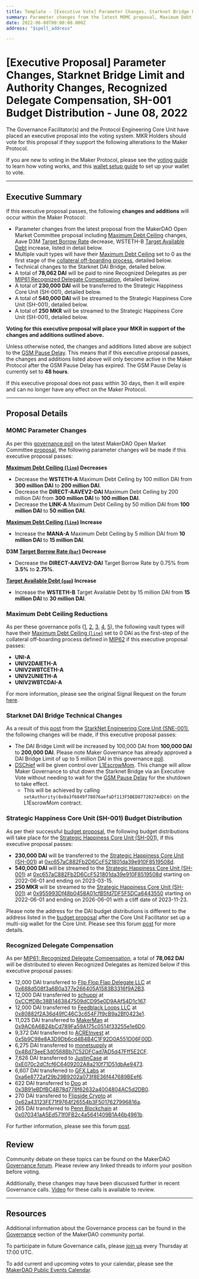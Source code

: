```yaml
---
title: Template - [Executive Vote] Parameter Changes, Starknet Bridge Limit and Authority Changes, Recognized Delegate Compensation, SH-001 Budget Distribution - June 08, 2022
summary: Parameter changes from the latest MOMC proposal, Maximum Debt Ceiling changes as the first step of the collateral off-boarding process, increase the Starknet DAI bridge limit and give DSChief control over the L1EscrowMom contract, Recognized Delegate Compensation for May 2022, DAI transfer and set-up of DAI and MKR streams for the Strategic Happiness Core Unit.
date: 2022-06-08T00:00:00.000Z
address: "$spell_address"

---
```

# [Executive Proposal] Parameter Changes, Starknet Bridge Limit and Authority Changes, Recognized Delegate Compensation, SH-001 Budget Distribution - June 08, 2022

The Governance Facilitator(s) and the Protocol Engineering Core Unit have placed an executive proposal into the voting system. MKR Holders should vote for this proposal if they support the following alterations to the Maker Protocol.

If you are new to voting in the Maker Protocol, please see the [voting guide](https://community-development.makerdao.com/en/learn/governance/how-voting-works/) to learn how voting works, and this [wallet setup guide](https://community-development.makerdao.com/en/learn/governance/voting-setup/) to set up your wallet to vote.

---

## Executive Summary

If this executive proposal passes, the following **changes and additions** will occur within the Maker Protocol:
- Parameter changes from the latest proposal from the MakerDAO Open Market Committee proposal including [Maximum Debt Ceiling](https://manual.makerdao.com/module-index/module-dciam#maximum-debt-ceiling-line) changes, Aave D3M [Target Borrow Rate](https://manual.makerdao.com/module-index/module-dai-direct-deposit#target-borrow-rate-bar) decrease, WSTETH-B [Target Available Debt](https://manual.makerdao.com/module-index/module-dciam#target-available-debt-gap) increase, listed in detail below.
- Multiple vault types will have their [Maximum Debt Ceiling](https://manual.makerdao.com/module-index/module-dciam#maximum-debt-ceiling-line) set to 0 as the first stage of the [collateral off-boarding process](https://mips.makerdao.com/mips/details/MIP62), detailed below.
- Technical changes to the Starknet DAI Bridge, detailed below.
- A total of **78,062 DAI** will be paid to nine Recognized Delegates as per [MIP61 Recognized Delegate Compensation](https://mips.makerdao.com/mips/details/MIP61), detailed below.
- A total of **230,000 DAI** will be transferred to the Strategic Happiness Core Unit (SH-001), detailed below.
- A total of **540,000 DAI** will be streamed to the Strategic Happiness Core Unit (SH-001), detailed below.
- A total of **250 MKR** will be streamed to the Strategic Happiness Core Unit (SH-001), detailed below.

**Voting for this executive proposal will place your MKR in support of the changes and additions outlined above.**

Unless otherwise noted, the changes and additions listed above are subject to the [GSM Pause Delay](https://manual.makerdao.com/parameter-index/core/param-gsm-pause-delay). This means that if this executive proposal passes, the changes and additions listed above will only become active in the Maker Protocol after the GSM Pause Delay has expired. The GSM Pause Delay is currently set to **48 hours**.

If this executive proposal does not pass within 30 days, then it will expire and can no longer have any effect on the Maker Protocol.

---

## Proposal Details

### MOMC Parameter Changes

As per this [governance poll](https://vote.makerdao.com/polling/QmYx9e3k) on the latest MakerDAO Open Market Committee [proposal](https://forum.makerdao.com/t/parameter-changes-proposal-ppg-omc-001-27-may-2022/15410), the following parameter changes will be made if this executive proposal passes:

**[Maximum Debt Ceiling (`line`)](https://manual.makerdao.com/module-index/module-dciam#maximum-debt-ceiling-line) Decreases**
- Decrease the **WSTETH-A** Maximum Debt Ceiling by 100 million DAI from **300 million DAI** to **200 million DAI**.
- Decrease the **DIRECT-AAVEV2-DAI** Maximum Debt Ceiling by 200 million DAI from **300 million DAI** to **100 million DAI**.
- Decrease the **LINK-A** Maximum Debt Ceiling by 50 million DAI from **100 million DAI** to **50 million DAI**.

**[Maximum Debt Ceiling (`line`)](https://manual.makerdao.com/module-index/module-dciam#maximum-debt-ceiling-line) Increase**
- Increase the **MANA-A** Maximum Debt Ceiling by 5 million DAI from **10 million DAI** to **15 million DAI**.

**D3M [Target Borrow Rate (`bar`)](https://manual.makerdao.com/module-index/module-dai-direct-deposit#target-borrow-rate-bar) Decrease**
- Decrease the **DIRECT-AAVEV2-DAI** Target Borrow Rate by 0.75% from **3.5%** to **2.75%**.

**[Target Available Debt (`gap`)](https://manual.makerdao.com/module-index/module-dciam#target-available-debt-gap) Increase**
- Increase the **WSTETH-B** Target Available Debt by 15 million DAI from **15 million DAI** to **30 million DAI**.

### Maximum Debt Ceiling Reductions

As per these governance polls ([1](https://vote.makerdao.com/polling/QmSfLS6V), [2](https://vote.makerdao.com/polling/QmQUozNn), [3](https://vote.makerdao.com/polling/QmY3YsDB), [4](https://vote.makerdao.com/polling/QmUeYVa2), [5](https://vote.makerdao.com/polling/QmZHNkip)), the following vault types will have their [Maximum Debt Ceiling (`line`)](https://manual.makerdao.com/module-index/module-dciam#maximum-debt-ceiling-line) set to 0 DAI as the first-step of the collateral off-boarding process defined in [MIP62](https://mips.makerdao.com/mips/details/MIP62) if this executive proposal passes:

- **UNI-A**
- **UNIV2DAIETH-A**
- **UNIV2WBTCETH-A**
- **UNIV2UNIETH-A**
- **UNIV2WBTCDAI-A**

For more information, please see the original Signal Request on the forum [here](https://forum.makerdao.com/t/signal-request-offboard-uni-univ2daieth-univ2wbtceth-univ2unieth-and-univ2wbtcdai/15160).

### Starknet DAI Bridge Technical Changes

As a result of this [post](https://forum.makerdao.com/t/details-about-spells-to-be-included-in-june-8th-2022-executive-vote/15532) from the [StarkNet Engineering Core Unit (SNE-001)](https://mips.makerdao.com/mips/details/MIP39c2SP19), the following changes will be made, if this executive proposal passes:

- The DAI Bridge Limit will be increased by 100,000 DAI from **100,000 DAI** to **200,000 DAI**. Please note Maker Governance has already approved a DAI Bridge Limit of up to 5 million DAI in this governance [poll](https://vote.makerdao.com/polling/QmUnhQZy).
- [DSChief](https://etherscan.io/address/0x0a3f6849f78076aefaDf113F5BED87720274dDC0) will be given control over [L1EscrowMom](https://etherscan.io/address/0xc238E3D63DfD677Fa0FA9985576f0945C581A266). This change will allow Maker Governance to shut down the Starknet Bridge via an Executive Vote without needing to wait for the [GSM Pause Delay](https://manual.makerdao.com/parameter-index/core/param-gsm-pause-delay) for the shutdown to take effect.
	- This will be achieved by calling `setAuthority(0x0a3f6849f78076aefaDf113F5BED87720274dDC0)` on the L1EscrowMom contract.

### Strategic Happiness Core Unit (SH-001) Budget Distribution

As per their successful [budget proposal](https://mips.makerdao.com/mips/details/MIP40c3SP67), the following budget distributions will take place for the [Strategic Happiness Core Unit (SH-001)](https://mips.makerdao.com/mips/details/MIP39c2SP11), if this executive proposal passes:

* **230,000 DAI** will be transferred to the [Strategic Happiness Core Unit (SH-001)](https://mips.makerdao.com/mips/details/MIP39c2SP11) at [0xc657aC882Fb2D6CcF521801da39e910F8519508d](https://etherscan.io/address/0xc657aC882Fb2D6CcF521801da39e910F8519508d).
* **540,000 DAI** will be streamed to the [Strategic Happiness Core Unit (SH-001)](https://mips.makerdao.com/mips/details/MIP39c2SP11) at [0xc657aC882Fb2D6CcF521801da39e910F8519508d](https://etherscan.io/address/0xc657aC882Fb2D6CcF521801da39e910F8519508d) starting on 2022-06-01 and ending on 2023-03-15.
* **250 MKR** will be streamed to the [Strategic Happiness Core Unit (SH-001)](https://mips.makerdao.com/mips/details/MIP39c2SP11) at [0x955993Df48b0458A01cfB5fd7DF5F5DCa6443550](https://etherscan.io/address/0x955993Df48b0458A01cfB5fd7DF5F5DCa6443550) starting on 2022-06-01 and ending on 2026-06-01 with a cliff date of 2023-11-23.

Please note the address for the DAI budget distributions is different to the address listed in the [budget proposal](https://mips.makerdao.com/mips/details/MIP40c3SP67) after the Core Unit Facilitator set up a multi-sig wallet for the Core Unit. Please see this forum [post](https://forum.makerdao.com/t/mip40c3-sp67-modify-core-unit-budget-strategic-happiness-sh-001/13805/93) for more details.

### Recognized Delegate Compensation

As per [MIP61: Recognized Delegate Compensation](https://mips.makerdao.com/mips/details/MIP61), a total of **78,062 DAI** will be distributed to eleven Recognized Delegates as itemized below if this executive proposal passes:

* 12,000 DAI transferred to [Flip Flop Flap Delegate LLC](https://vote.makerdao.com/address/0xaf8aa6846539033eaf0c3ca4c9c7373e370e039b) at [0x688d508f3a6B0a377e266405A1583B3316f9A2B3](https://etherscan.io/address/0x688d508f3a6B0a377e266405A1583B3316f9A2B3).
* 12,000 DAI transferred to [schuppi](https://vote.makerdao.com/address/0xb21e535fb349e4ef0520318acfe589e174b0126b) at [0xCCffDBc38B1463847509dCD95e0D9AAf54D1c167](https://etherscan.io/address/0xCCffDBc38B1463847509dCD95e0D9AAf54D1c167).
* 12,000 DAI transferred to [Feedblack Loops LLC](https://vote.makerdao.com/address/0x845b36e1e4f41a361dd711bda8ea239bf191fe95) at [0x80882f2A36d49fC46C3c654F7f9cB9a2Bf0423e1](https://etherscan.io/address/0x80882f2A36d49fC46C3c654F7f9cB9a2Bf0423e1).
* 11,025 DAI transferred to [MakerMan](https://vote.makerdao.com/address/0x22d5294a23d49294bf11d9db8beda36e104ad9b3) at [0x9AC6A6B24bCd789Fa59A175c0514f33255e1e6D0](https://etherscan.io/address/0x9AC6A6B24bCd789Fa59A175c0514f33255e1e6D0).
* 9,372 DAI transferred to [ACREInvest](https://vote.makerdao.com/address/0x4d3ac33ab1dd7b0f352b8e590fe8b62c4c39ead5) at [0x5b9C98e8A3D9Db6cd4B4B4C1F92D0A551D06F00D](https://etherscan.io/address/0x5b9C98e8A3D9Db6cd4B4B4C1F92D0A551D06F00D).
* 6,275 DAI transferred to [monetsupply](https://vote.makerdao.com/address/0x45127ec92b58c3a89e89f63553073adcaf2f1f5f) at [0x4Bd73eeE3d0568Bb7C52DFCad7AD5d47Fff5E2CF](https://etherscan.io/address/0x4Bd73eeE3d0568Bb7C52DFCad7AD5d47Fff5E2CF).
* 7,626 DAI transferred to [JustinCase](https://vote.makerdao.com/address/0xcdb792c14391f7115ba77a7cd27f724fc9ea2091) at [0xE070c2dCfcf6C6409202A8a210f71D51dbAe9473](https://etherscan.io/address/0xE070c2dCfcf6C6409202A8a210f71D51dbAe9473).
* 6,607 DAI transferred to [GFX Labs](https://vote.makerdao.com/address/0xf60d7a62c98f65480725255e831de531efe3fe14) at [0xa6e8772af29b29B9202a073f8E36f447689BEef6](https://etherscan.io/address/0xa6e8772af29b29B9202a073f8E36f447689BEef6).
* 622 DAI transferred to [Doo](https://vote.makerdao.com/address/0x8804d391472126da56b9a560aef6c6d5aaa7607b) at [0x3B91eBDfBC4B78d778f62632a4004804AC5d2DB0](https://etherscan.io/address/0x3B91eBDfBC4B78d778f62632a4004804AC5d2DB0).
* 270 DAI transfered to [Flipside Crypto](https://vote.makerdao.com/address/0x84b05b0a30b6ae620f393d1037f217e607ad1b96) at [0x62a43123FE71f9764f26554b3F5017627996816a](https://etherscan.io/address/0x62a43123FE71f9764f26554b3F5017627996816a).
* 265 DAI transferred to [Penn Blockchain](https://vote.makerdao.com/address/0x7ddb50a5b15aea7e7cf9ac8e55a7f9fd9d05ecc6) at [0x070341aA5Ed571f0FB2c4a5641409B1A46b4961b](https://etherscan.io/address/0x070341aA5Ed571f0FB2c4a5641409B1A46b4961b).

For further information, please see this forum [post](https://forum.makerdao.com/t/recognized-delegate-compensation-breakdown-may-2022/15536).

## Review

Community debate on these topics can be found on the MakerDAO [Governance forum](https://forum.makerdao.com/). Please review any linked threads to inform your position before voting.

Additionally, these changes may have been discussed further in recent Governance calls. [Video](https://www.youtube.com/playlist?list=PLLzkWCj8ywWNq5-90-Id6VPSsrk4OWVan) for these calls is available to review.

---

## Resources

Additional information about the Governance process can be found in the [Governance](https://community-development.makerdao.com/en/learn/governance) section of the MakerDAO community portal.

To participate in future Governance calls, please [join us](https://github.com/makerdao/community/tree/master/governance/governance-and-risk-meetings) every Thursday at 17:00 UTC.

To add current and upcoming votes to your calendar, please see the [MakerDAO Public Events Calendar](https://calendar.google.com/calendar/embed?src=makerdao.com_3efhm2ghipksegl009ktniomdk%40group.calendar.google.com&ctz=UTC&mode=week&showCalendars=0&showPrint=0).